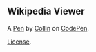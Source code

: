 Wikipedia Viewer
----------------


A [Pen](http://codepen.io/collinferry/pen/mVgjQG) by [Collin](http://codepen.io/collinferry) on [CodePen](http://codepen.io/).

[License](http://codepen.io/collinferry/pen/mVgjQG/license).